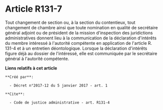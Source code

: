 # Article R131-7

Tout changement de section ou, à la section du contentieux, tout changement de chambre ainsi que toute nomination en qualité
de secrétaire général adjoint ou de président de la mission d'inspection des juridictions administratives donnent lieu à la
communication de la déclaration d'intérêts du membre intéressé à l'autorité compétente en application de l'article R. 131-4
et à un entretien déontologique. Lorsque la déclaration d'intérêts figure déjà au dossier de l'intéressé, elle est
communiquée par le secrétaire général à l'autorité compétente.

**Liens relatifs à cet article**

	**Créé par**:

	  - Décret n°2017-12 du 5 janvier 2017 - art. 1

	**Cite**:

	  - Code de justice administrative - art. R131-4
